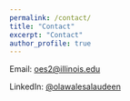 ```yaml
---
permalink: /contact/
title: "Contact"
excerpt: "Contact"
author_profile: true
---
```


<span class="icon"> <i class="fas fa-envelope"></i> </span> Email: <a href="mailto:oes2@illinois.edu">oes2@illinois.edu</a>

<span class="icon"> <i class="fab fa-linkedin"></i> </span> LinkedIn: <a href="https://www.linkedin.com/in/olawalesalaudeen/" target="_blank">@olawalesalaudeen</a>
